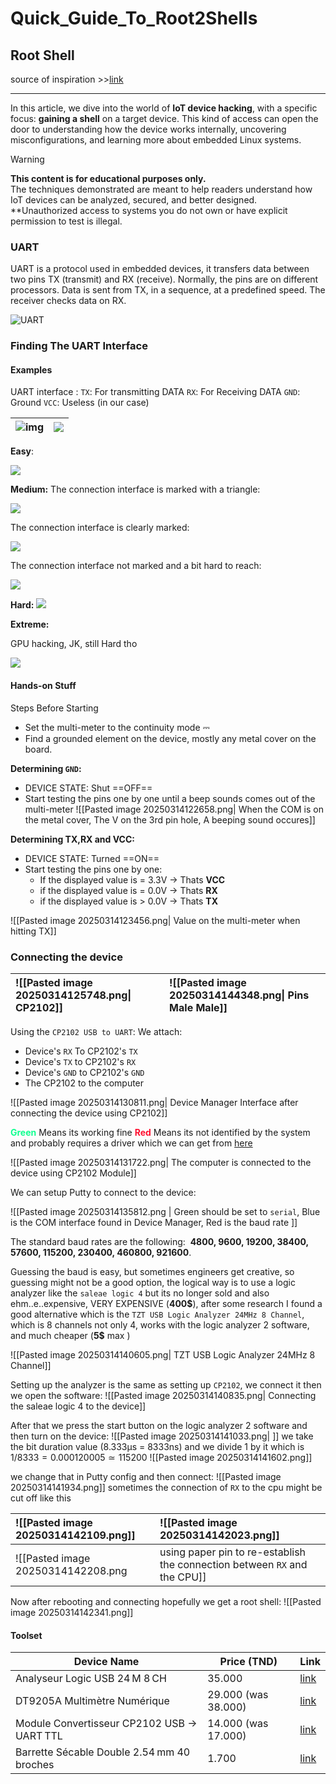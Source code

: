 # Quick_Guide_To_Root2Shells
## Root Shell
source of inspiration >>[link](https://www.youtube.com/watch?v=01mw0oTHwxg)

---

In this article, we dive into the world of **IoT device hacking**, with a specific focus: **gaining a shell** on a target device. This kind of access can open the door to understanding how the device works internally, uncovering misconfigurations, and learning more about embedded Linux systems.

>[!Warning]
>**This content is for educational purposes only.**  
>The techniques demonstrated are meant to help readers understand how IoT devices can be analyzed, secured, and better designed. **Unauthorized access to systems you do not own or have explicit permission to test is illegal.
### UART

UART is a protocol used in embedded devices, it transfers data between two pins TX (transmit) and RX (receive). Normally, the pins are on different processors. Data is sent from TX, in a sequence, at a predefined speed. The receiver checks data on RX.

![UART](attachements/UART.png)
### Finding The UART Interface
#### Examples
UART interface :
`TX`: For transmitting DATA
`RX`: For Receiving DATA
`GND`: Ground
`VCC`: Useless (in our case)


| ![img](attachements/1.png)    | ![](attachements/2.png) |
| -------- | ------- |

**Easy**: 

![](attachements/3.png)

**Medium:**
The connection interface is marked with a triangle:

![](attachements/4.png)

The connection interface is clearly marked:

![](attachements/5.png)

The connection interface not marked and a bit hard to reach:

![](attachements/6.png)


**Hard:**
![](attachements/7.png)

**Extreme:**

GPU hacking, JK, still Hard tho

![](attachements/8.png)

#### Hands-on Stuff
Steps Before Starting
- Set the multi-meter to the continuity mode ⎓  
- Find a grounded element on the device, mostly any metal cover on the board.

**Determining `GND`:**
- DEVICE STATE: Shut ==OFF==
- Start testing the pins one by one until a beep sounds comes out of the multi-meter
![[Pasted image 20250314122658.png| When the COM is on the metal cover, The V on the 3rd pin hole, A beeping sound occures]]

**Determining TX,RX and VCC:**
- DEVICE STATE: Turned ==ON==
- Start testing the pins one by one:
	- If the displayed value is = 3.3V -> Thats **VCC**
	- if the displayed value is = 0.0V -> Thats **RX**
	- if the displayed value is > 0.0V -> Thats **TX**
	
![[Pasted image 20250314123456.png| Value on the multi-meter when hitting TX]]

### Connecting the device
| ![[Pasted image 20250314125748.png\| CP2102]] | ![[Pasted image 20250314144348.png\| Pins Male Male]]<br> |
| :-------------------------------------------- | :-------------------------------------------------------- |
Using the `CP2102 USB to UART`:
We attach:
- Device's `RX` To CP2102's `TX`
- Device's `TX` to CP2102's `RX`
- Device's `GND` to CP2102's `GND`
- The CP2102 to the computer

![[Pasted image 20250314130811.png| Device Manager Interface after connecting the device using CP2102]]

<span style="color: #10ff90"><b>Green</b></span> Means its working fine 
<span style="color: #ff1030"><b>Red</b></span> Means its not identified by the system and probably requires a driver which we can get from [here](https://www.silabs.com/developer-tools/usb-to-uart-bridge-vcp-drivers?tab=downloads)

![[Pasted image 20250314131722.png| The computer is connected to the device using CP2102 Module]]

We can setup Putty to connect to the device: 

![[Pasted image 20250314135812.png | Green should be set to `serial`, Blue is the COM interface found in Device Manager, Red is the baud rate ]]

The standard baud rates are the following: 
**4800, 9600, 19200, 38400, 57600, 115200, 230400, 460800, 921600**.

Guessing the baud is easy, but sometimes engineers get creative, so guessing might not be a good option, the logical way is to use a logic analyzer like the `saleae logic 4` but its no longer sold and also ehm..e..expensive, VERY EXPENSIVE (**400$**), after some research I found a good alternative which is the `TZT USB Logic Analyzer 24MHz 8 Channel`, which is 8 channels not only 4, works with the logic analyzer 2 software, and much cheaper (**5\$** max )

![[Pasted image 20250314140605.png| TZT USB Logic Analyzer 24MHz 8 Channel]]

Setting up the analyzer is the same as setting up `CP2102`, we connect it then we open the software:
![[Pasted image 20250314140835.png| Connecting the saleae logic 4 to the device]]

After that we press the start button on the logic analyzer 2 software and then turn on the device:
![[Pasted image 20250314141033.png| ]]
we take the bit duration value (8.333μs = 8333ns) and we divide 1 by it which is 
$1/8333 = 0.000120005 ≃ 115200$ 
![[Pasted image 20250314141602.png]]

we change that in Putty config and then connect:
![[Pasted image 20250314141934.png]]
sometimes the connection of `RX` to the cpu might be cut off like this 

| ![[Pasted image 20250314142109.png]] | ![[Pasted image 20250314142023.png]] |
|:------------------------------------ |:------------------------------------ |
![[Pasted image 20250314142208.png| using paper pin to re-establish the connection between `RX` and the CPU]]

Now after rebooting and connecting hopefully we get a root shell:
![[Pasted image 20250314142341.png]]

#### Toolset 
| Device Name                                | Price (TND)         | Link                                                                                                                                                                   |
| ------------------------------------------ | ------------------- | ---------------------------------------------------------------------------------------------------------------------------------------------------------------------- |
| Analyseur Logic USB 24 M 8 CH              | 35.000              | [link](https://tuni-smart-innovation.com/products/analyseur-logique-usb-24m-8ch?variant=42629345345758)                                                                |
| DT9205A Multimètre Numérique               | 29.000 (was 38.000) | [link](https://tuni-smart-innovation.com/products/dt9205a-multimetre-numerique?_pos=5&_sid=a6e994e89&_ss=r)                                                            |
| Module Convertisseur CP2102 USB → UART TTL | 14.000 (was 17.000) | [link](https://tuni-smart-innovation.com/products/module-convertisseur-cp2102-5pin-usb-vers-uart-ttl?srsltid=AfmBOoqtrKX8orEXKNrZl-NZer1GE3Ar1Ufu81QGgGFdHIjO0gsD9LXZ) |
| Barrette Sécable Double 2.54 mm 40 broches | 1.700               | [link](https://tuni-smart-innovation.com/products/barrette-secable-double-2-54-m-m-40-pines?_pos=34&_sid=e9ee36d10&_ss=r)                                              |

